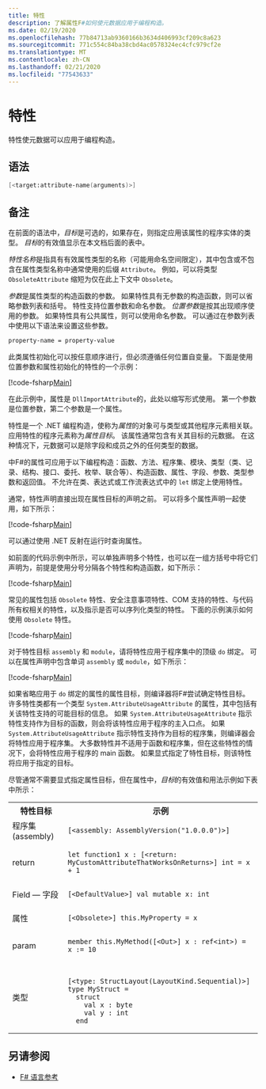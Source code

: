 ```yaml
---
title: 特性
description: 了解属性F#如何使元数据应用于编程构造。
ms.date: 02/19/2020
ms.openlocfilehash: 77b84713ab9360166b3634d406993cf209c8a623
ms.sourcegitcommit: 771c554c84ba38cbd4ac0578324ec4cfc979cf2e
ms.translationtype: MT
ms.contentlocale: zh-CN
ms.lasthandoff: 02/21/2020
ms.locfileid: "77543633"
---
```

# <a name="attributes"></a>特性

特性使元数据可以应用于编程构造。

## <a name="syntax"></a>语法

```fsharp
[<target:attribute-name(arguments)>]
```

## <a name="remarks"></a>备注

在前面的语法中，*目标*是可选的，如果存在，则指定应用该属性的程序实体的类型。 *目标*的有效值显示在本文档后面的表中。

*特性名称*是指具有有效属性类型的名称（可能用命名空间限定），其中包含或不包含在属性类型名称中通常使用的后缀 `Attribute`。 例如，可以将类型 `ObsoleteAttribute` 缩短为仅在此上下文中 `Obsolete`。

*参数*是属性类型的构造函数的参数。 如果特性具有无参数的构造函数，则可以省略参数列表和括号。 特性支持位置参数和命名参数。 *位置参数*是按其出现顺序使用的参数。 如果特性具有公共属性，则可以使用命名参数。 可以通过在参数列表中使用以下语法来设置这些参数。

```fsharp
property-name = property-value
```

此类属性初始化可以按任意顺序进行，但必须遵循任何位置自变量。 下面是使用位置参数和属性初始化的特性的一个示例：

[!code-fsharp[Main](~/samples/snippets/fsharp/lang-ref-2/snippet6202.fs)]

在此示例中，属性是 `DllImportAttribute`的，此处以缩写形式使用。 第一个参数是位置参数，第二个参数是一个属性。

特性是一个 .NET 编程构造，使称为*属性*的对象可与类型或其他程序元素相关联。 应用特性的程序元素称为*属性目标*。 该属性通常包含有关其目标的元数据。 在这种情况下，元数据可以是除字段和成员之外的任何类型的数据。

中F#的属性可应用于以下编程构造：函数、方法、程序集、模块、类型（类、记录、结构、接口、委托、枚举、联合等）、构造函数、属性、字段、参数、类型参数和返回值。 不允许在类、表达式或工作流表达式中的 `let` 绑定上使用特性。

通常，特性声明直接出现在属性目标的声明之前。 可以将多个属性声明一起使用，如下所示：

[!code-fsharp[Main](~/samples/snippets/fsharp/lang-ref-2/snippet6603.fs)]

可以通过使用 .NET 反射在运行时查询属性。

如前面的代码示例中所示，可以单独声明多个特性，也可以在一组方括号中将它们声明为，前提是使用分号分隔各个特性和构造函数，如下所示：

[!code-fsharp[Main](~/samples/snippets/fsharp/lang-ref-2/snippet6604.fs)]

常见的属性包括 `Obsolete` 特性、安全注意事项特性、COM 支持的特性、与代码所有权相关的特性，以及指示是否可以序列化类型的特性。 下面的示例演示如何使用 `Obsolete` 特性。

[!code-fsharp[Main](~/samples/snippets/fsharp/lang-ref-2/snippet6605.fs)]

对于特性目标 `assembly` 和 `module`，请将特性应用于程序集中的顶级 `do` 绑定。 可以在属性声明中包含单词 `assembly` 或 `module`，如下所示：

[!code-fsharp[Main](~/samples/snippets/fsharp/lang-ref-2/snippet6606.fs)]

如果省略应用于 `do` 绑定的属性的属性目标，则编译器将F#尝试确定特性目标。 许多特性类都有一个类型 `System.AttributeUsageAttribute` 的属性，其中包括有关该特性支持的可能目标的信息。 如果 `System.AttributeUsageAttribute` 指示特性支持作为目标的函数，则会将该特性应用于程序的主入口点。 如果 `System.AttributeUsageAttribute` 指示特性支持作为目标的程序集，则编译器会将特性应用于程序集。 大多数特性并不适用于函数和程序集，但在这些特性的情况下，会将特性应用于程序的 main 函数。 如果显式指定了特性目标，则该特性将应用于指定的目标。

尽管通常不需要显式指定属性目标，但在属性中，*目标*的有效值和用法示例如下表中所示：

<table>
  <tr>
    <th>特性目标</td>
    <th>示例</td>
  </tr>
  <tr>
    <td>程序集 (assembly)</td>
    <td><pre><code class="lang-fsharp">[&lt;assembly: AssemblyVersion("1.0.0.0")&gt;]</code></pre></td>
  </tr>
  <tr>
    <td>return</td>
    <td><pre><code class="lang-fsharp">let function1 x : [&lt;return: MyCustomAttributeThatWorksOnReturns&gt;] int = x + 1</code></pre></td>
  </tr>
  <tr>
    <td>Field — 字段</td>
    <td><pre><code class="lang-fsharp">[&lt;DefaultValue&gt;] val mutable x: int</code></pre></td>
  </tr>
  <tr>
    <td>属性</td>
    <td><pre><code class="lang-fsharp">[&lt;Obsolete&gt;] this.MyProperty = x</code></pre></td>
  </tr>
  <tr>
    <td>param</td>
    <td><pre><code class="lang-fsharp">member this.MyMethod([&lt;Out&gt;] x : ref&lt;int&gt;) = x := 10</code></pre></td>
  </tr>
  <tr>
    <td>类型</td>
    <td>
        <pre><code class="lang-fsharp">
[&lt;type: StructLayout(LayoutKind.Sequential)&gt;]
type MyStruct =
  struct
    val x : byte
    val y : int
  end</code></pre>
    </td>
  </tr>
</table>

## <a name="see-also"></a>另请参阅

- [F# 语言参考](index.md)
